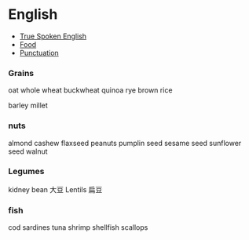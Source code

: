 # English

- [True Spoken English](http://www.truespokenenglish.com/)
- [Food](collections/food.md)
- [Punctuation](https://en.wikipedia.org/wiki/Bracket)

### Grains
oat
whole wheat
buckwheat
quinoa
rye
brown rice 

barley
millet


### nuts
almond
cashew
flaxseed
peanuts
pumplin seed
sesame seed
sunflower seed
walnut



### Legumes
kidney bean 大豆
Lentils 扁豆


### fish
cod
sardines
tuna
shrimp
shellfish
scallops
